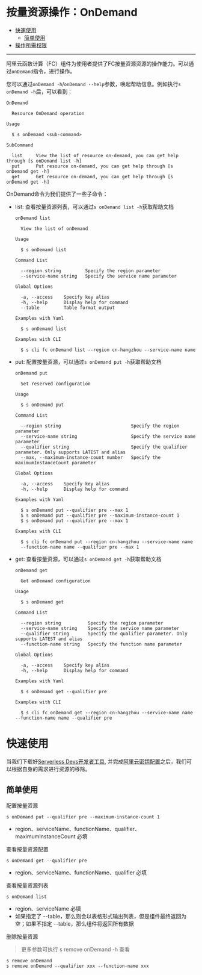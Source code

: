 # 按量资源操作：OnDemand

- [快速使用](#快速使用)
  - [简单使用](#简单使用)
- [操作所需权限](../Others/authority/command.md#onDemand-指令)


------


阿里云函数计算（FC）组件为使用者提供了FC按量资源资源的操作能力。可以通过`onDemand`指令，进行操作。

您可以通过`onDemand -h`/`onDemand --help`参数，唤起帮助信息。例如执行`s onDemand -h`后，可以看到：

```
OnDemand

  Resource OnDemand operation 

Usage

  $ s onDemand <sub-command> 

SubCommand

  list     View the list of resource on-demand, you can get help through [s onDemand list -h] 
  put      Put resource on-demand, you can get help through [s onDemand get -h]               
  get      Get resource on-demand, you can get help through [s onDemand get -h]

```

OnDemand命令为我们提供了一些子命令：

- list: 查看按量资源列表，可以通过`s onDemand list -h`获取帮助文档
    ```
    onDemand list

      View the list of onDemand 

    Usage

      $ s onDemand list 

    Command List

      --region string         Specify the region parameter       
      --service-name string   Specify the service name parameter 

    Global Options

      -a, --access    Specify key alias        
      -h, --help      Display help for command 
      --table         Table format output      

    Examples with Yaml

      $ s onDemand list

    Examples with CLI

      $ s cli fc onDemand list --region cn-hangzhou --service-name name 
    
    ```
- put: 配置按量资源，可以通过`s onDemand put -h`获取帮助文档
    ```
    onDemand put

      Set reserved configuration 

    Usage

      $ s onDemand put 

    Command List

      --region string                          Specify the region parameter                                    
      --service-name string                    Specify the service name parameter                              
      --qualifier string                       Specify the qualifier parameter. Only supports LATEST and alias 
      --max, --maximum-instance-count number   Specify the maximumInstanceCount parameter                      

    Global Options

      -a, --access    Specify key alias        
      -h, --help      Display help for command 

    Examples with Yaml

      $ s onDemand put --qualifier pre --max 1                    
      $ s onDemand put --qualifier pre --maximum-instance-count 1 
      $ s onDemand put --qualifier pre --max 1            

    Examples with CLI

      $ s cli fc onDemand put --region cn-hangzhou --service-name name              
      --function-name name --qualifier pre --max 1  
    ```
- get: 查看按量资源，可以通过`s onDemand get -h`获取帮助文档
    ```
    onDemand get

      Get onDemand configuration 

    Usage

      $ s onDemand get 

    Command List

      --region string          Specify the region parameter                                    
      --service-name string    Specify the service name parameter                              
      --qualifier string       Specify the qualifier parameter. Only supports LATEST and alias 
      --function-name string   Specify the function name parameter                             

    Global Options

      -a, --access    Specify key alias        
      -h, --help      Display help for command 

    Examples with Yaml

      $ s onDemand get --qualifier pre

    Examples with CLI

      $ s cli fc onDemand get --region cn-hangzhou --service-name name --function-name name --qualifier pre 
    ```

# 快速使用

当我们下载好[Serverless Devs开发者工具](../Getting-started/Install-tutorial.md), 并完成[阿里云密钥配置](../Getting-started/Setting-up-credentials.md)之后，我们可以根据自身的需求进行资源的移除。

## 简单使用

配置按量资源
```
s onDemand put --qualifier pre --maximum-instance-count 1 
```

- region、serviceName、functionName、qualifier、maximumInstanceCount 必填

查看按量资源配置
```
s onDemand get --qualifier pre
```
- region、serviceName、functionName、qualifier 必填

查看按量资源列表
```
s onDemand list
```

- region、serviceName 必填
- 如果指定了 --table，那么则会以表格形式输出列表，但是组件最终返回为空；如果不指定 --table，那么组件将返回所有数据

删除按量资源
> 更多参数可执行 s remove onDemand -h 查看
```
s remove onDemand
s remove onDemand --qualifier xxx --function-name xxx 
```